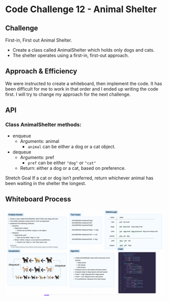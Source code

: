 # Code Challenge 12 - Animal Shelter

## Challenge
<!-- Description of the challenge -->
First-in, First out Animal Shelter.

- Create a class called AnimalShelter which holds only dogs and cats.
- The shelter operates using a first-in, first-out approach.

## Approach & Efficiency
<!-- What approach did you take? Why? What is the Big O space/time for this approach? -->
We were instructed to create a whiteboard, then implement the code. It has been difficult for me to work in that order and I ended up writing the code first. I will try to change my approach for the next challenge.

## API
<!-- Description of each method publicly available to your Stack and Queue-->
### Class AnimalShelter methods:

- enqueue
  - Arguments: animal
    - `animal` can be either a dog or a cat object.
- dequeue
  - Arguments: pref
    - `pref` can be either `"dog"` or `"cat"`
  - Return: either a dog or a cat, based on preference.

Stretch Goal
If a cat or dog isn’t preferred, return whichever animal has been waiting in the shelter the longest.

## Whiteboard Process

![AnimalShelter-whiteboard](stack-queue-animal-shelter.png)
